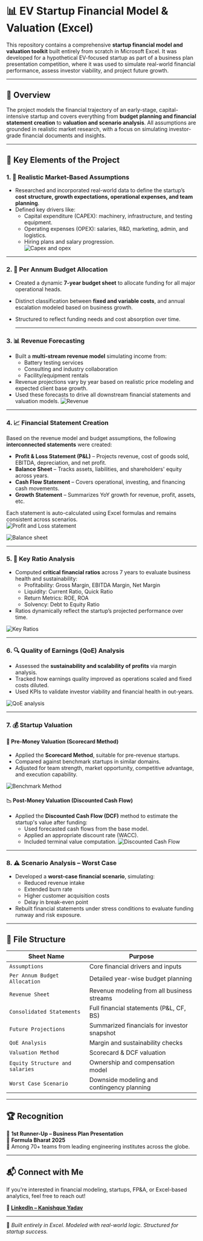 # 📊 EV Startup Financial Model & Valuation (Excel)

This repository contains a comprehensive **startup financial model and valuation toolkit** built entirely from scratch in Microsoft Excel. It was developed for a hypothetical EV-focused startup as part of a business plan presentation competition, where it was used to simulate real-world financial performance, assess investor viability, and project future growth.

---

## 🚀 Overview

The project models the financial trajectory of an early-stage, capital-intensive startup and covers everything from **budget planning and financial statement creation** to **valuation and scenario analysis**. All assumptions are grounded in realistic market research, with a focus on simulating investor-grade financial documents and insights.

---

## 🧠 Key Elements of the Project

### 1. 📌 Realistic Market-Based Assumptions
- Researched and incorporated real-world data to define the startup’s **cost structure, growth expectations, operational expenses, and team planning**.
- Defined key drivers like:
  - Capital expenditure (CAPEX): machinery, infrastructure, and testing equipment.
  - Operating expenses (OPEX): salaries, R&D, marketing, admin, and logistics.
  - Hiring plans and salary progression.  
![Capex and opex](Screenshots/opexandcapex.png)
---

### 2. 🧾 Per Annum Budget Allocation
- Created a dynamic **7-year budget sheet** to allocate funding for all major operational heads.
- Distinct classification between **fixed and variable costs**, and annual escalation modeled based on business growth.
- Structured to reflect funding needs and cost absorption over time.


  ---

### 3. 📊 Revenue Forecasting
- Built a **multi-stream revenue model** simulating income from:
  - Battery testing services
  - Consulting and industry collaboration
  - Facility/equipment rentals
- Revenue projections vary by year based on realistic price modeling and expected client base growth.
- Used these forecasts to drive all downstream financial statements and valuation models.
  ![Revenue](Screenshots/Revenue.png)

---

### 4. 📈 Financial Statement Creation
Based on the revenue model and budget assumptions, the following **interconnected statements** were created:

- **Profit & Loss Statement (P&L)** – Projects revenue, cost of goods sold, EBITDA, depreciation, and net profit.
- **Balance Sheet** – Tracks assets, liabilities, and shareholders' equity across years.
- **Cash Flow Statement** – Covers operational, investing, and financing cash movements.
- **Growth Statement** – Summarizes YoY growth for revenue, profit, assets, etc.

Each statement is auto-calculated using Excel formulas and remains consistent across scenarios.  
![Profit and Loss statement](Screenshots/profit_and_loss.png)  

![Balance sheet](Screenshots/Balance_sheet.png)

---

### 5. 🧮 Key Ratio Analysis
- Computed **critical financial ratios** across 7 years to evaluate business health and sustainability:
  - Profitability: Gross Margin, EBITDA Margin, Net Margin
  - Liquidity: Current Ratio, Quick Ratio
  - Return Metrics: ROE, ROA
  - Solvency: Debt to Equity Ratio
- Ratios dynamically reflect the startup’s projected performance over time.

  
![Key Ratios](Screenshots/key_ratios.png)

---

### 6. 🔍 Quality of Earnings (QoE) Analysis
- Assessed the **sustainability and scalability of profits** via margin analysis.
- Tracked how earnings quality improved as operations scaled and fixed costs diluted.
- Used KPIs to validate investor viability and financial health in out-years.

![QoE analysis](Screenshots/Qoe_analysis.png)

  
---

### 7. 💰 Startup Valuation

#### 📌 Pre-Money Valuation (Scorecard Method)
- Applied the **Scorecard Method**, suitable for pre-revenue startups.
- Compared against benchmark startups in similar domains.
- Adjusted for team strength, market opportunity, competitive advantage, and execution capability.

![Benchmark Method](Screenshots/Pre-Money_Valuation.png)

#### 📉 Post-Money Valuation (Discounted Cash Flow)
- Applied the **Discounted Cash Flow (DCF)** method to estimate the startup's value after funding:
  - Used forecasted cash flows from the base model.
  - Applied an appropriate discount rate (WACC).
  - Included terminal value computation.
![Discounted Cash Flow](Screenshots/Post-Money_Valuation.png)

---

### 8. ⚠️ Scenario Analysis – Worst Case
- Developed a **worst-case financial scenario**, simulating:
  - Reduced revenue intake
  - Extended burn rate
  - Higher customer acquisition costs
  - Delay in break-even point
- Rebuilt financial statements under stress conditions to evaluate funding runway and risk exposure.

---

## 📁 File Structure

| Sheet Name                         | Purpose |
|------------------------------------|---------|
| `Assumptions`                      | Core financial drivers and inputs |
| `Per Annum Budget Allocation`      | Detailed year-wise budget planning |
| `Revenue Sheet`                    | Revenue modeling from all business streams |
| `Consolidated Statements`          | Full financial statements (P&L, CF, BS) |
| `Future Projections`               | Summarized financials for investor snapshot |
| `QoE Analysis`                     | Margin and sustainability checks |
| `Valuation Method`                 | Scorecard & DCF valuation |
| `Equity Structure and salaries`    | Ownership and compensation model |
| `Worst Case Scenario`              | Downside modeling and contingency planning |

---

## 🏆 Recognition

🏅 **1st Runner-Up – Business Plan Presentation**  
📍 **Formula Bharat 2025**  
👥 Among 70+ teams from leading engineering institutes across the globe.

---

## 📬 Connect with Me

If you're interested in financial modeling, startups, FP&A, or Excel-based analytics, feel free to reach out!

**🔗 [LinkedIn – Kanishque Yadav](https://www.linkedin.com/in/kanishqueyadav)**

---

📁 _Built entirely in Excel. Modeled with real-world logic. Structured for startup success._
